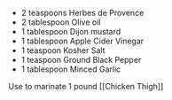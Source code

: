 * 2 teaspoons Herbes de Provence
* 2 tablespoon Olive oil
* 1 tablespoon Dijon mustard
* 1 tablespoon Apple Cider Vinegar
* 1 teaspoon Kosher Salt
* 1 teaspoon Ground Black Pepper
* 1 tablespoon Minced Garlic

Use to marinate 1 pound [[Chicken Thigh]]